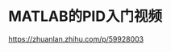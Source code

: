 
# MATLAB的PID入门视频
https://zhuanlan.zhihu.com/p/59928003















































































